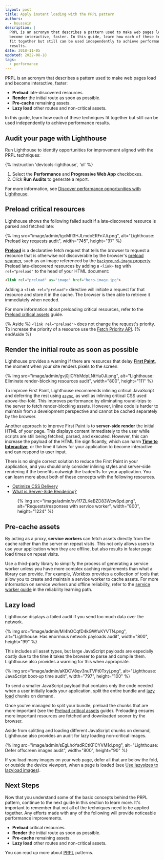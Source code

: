 ```yaml
---
layout: post
title: Apply instant loading with the PRPL pattern
authors:
  - houssein
description: |
  PRPL is an acronym that describes a pattern used to make web pages load and
  become interactive, faster. In this guide, learn how each of these techniques
  fit together but still can be used independently to achieve performance
  results.
date: 2018-11-05
updated: 2022-08-18
tags:
  - performance
---
```


PRPL is an acronym that describes a pattern used to make web pages load and
become interactive, faster:

+  **Preload** late-discovered resources.
+  **Render** the initial route as soon as possible.
+  **Pre-cache** remaining assets.
+  **Lazy load** other routes and non-critical assets.

In this guide, learn how each of these techniques fit together but still can be
used independently to achieve performance results.

## Audit your page with Lighthouse

Run Lighthouse to identify opportunities for improvement aligned with the PRPL
techniques:

{% Instruction 'devtools-lighthouse', 'ol' %}
1. Select the **Performance** and **Progressive Web App** checkboxes.
1. Click **Run Audits** to generate a report.

For more information, see [Discover performance opportunities with Lighthouse](/discover-performance-opportunities-with-lighthouse).

## Preload critical resources

Lighthouse shows the following failed audit if a late-discovered resource is parsed and
fetched late:

{% Img src="image/admin/tgcMfl3HJLmdoERFn7Ji.png", alt="Lighthouse: Preload key requests audit", width="745", height="97" %}

[**Preload**](https://developer.mozilla.org/docs/Web/HTML/Preloading_content)
is a declarative fetch request that tells the browser to request a resource that is otherwise not discoverable by the browser's [preload scanner](/preload-scanner/), such as an image referenced by the [`background-image` property](https://developer.mozilla.org/en-US/docs/Web/CSS/background-image). Preload late-discovered resources by adding a `<link>` tag with
`rel="preload"` to the head of your HTML document:

```html
<link rel="preload" as="image" href="hero-image.jpg">
```

Adding a `<link rel="preload">` directive will initiate a request for that resource and store it in the cache. The browser is then able to retrieve it immediately when needed.

For more information about preloading critical resources, refer to the
[Preload critical assets](/preload-critical-assets) guide.

{% Aside %}
`<link rel="preload">` does not change the request's priority. To increase the priority of a resource use the [Fetch Priority API](/fetch-priority/).
{% endAside %}

## Render the initial route as soon as possible

Lighthouse provides a warning if there are resources that delay [**First Paint**](/user-centric-performance-metrics/#important-metrics-to-measure),
the moment when your site renders pixels to the screen:

{% Img src="image/admin/gvj0jlCYbMdpLNtHu0Ji.png", alt="Lighthouse: Eliminate render-blocking resources audit", width="800", height="111" %}

To improve First Paint, Lighthouse recommends inlining critical JavaScript and
deferring the rest using
[`async`](/critical-rendering-path-adding-interactivity-with-javascript/),
as well as inlining critical CSS used above-the-fold. This improves performance
by eliminating round-trips to the server to fetch render-blocking assets.
However, inline code is harder to maintain from a development perspective and
cannot be cached separately by the browser.

Another approach to improve First Paint is to **server-side render** the initial
HTML of your page. This displays content immediately to the user while scripts
are still being fetched, parsed, and executed. However, this can increase the
payload of the HTML file significantly, which can harm [**Time to Interactive**](/tti/),
or the time it takes for your application to become interactive and can respond
to user input.

There is no single correct solution to reduce the First Paint in your
application, and you should only consider inlining styles and server-side
rendering if the benefits outweigh the tradeoffs for your application. You can
learn more about both of these concepts with the following resources.

+  [Optimize CSS Delivery](https://developers.google.com/speed/docs/insights/OptimizeCSSDelivery)
+  [What is Server-Side Rendering?](https://www.youtube.com/watch?v=GQzn7XRdzxY)

<figure data-float="right">
  {% Img src="image/admin/xv1f7ZLKeBZD83Wcw6pd.png", alt="Requests/responses with service worker", width="800", height="1224" %}
</figure>

## Pre-cache assets

By acting as a proxy, **service workers** can fetch assets directly from the cache
rather than the server on repeat visits. This not only allows users to use your
application when they are offline, but also results in faster page load times on
repeat visits.

Use a third-party library to simplify the process of generating a service worker
unless you have more complex caching requirements than what a library can
provide. For example,
[Workbox](/workbox) provides a
collection of tools that allow you to create and maintain a service worker to
cache assets. For more information on service workers and offline reliability,
refer to the [service worker guide](/service-workers-cache-storage) in the reliability learning path.

## Lazy load

Lighthouse displays a failed audit if you send too much data over the network.

{% Img src="image/admin/Ml4hOCqfD4kGWfuKYVTN.png", alt="Lighthouse: Has enormous network payloads audit", width="800", height="99" %}

This includes all asset types, but large JavaScript payloads are especially
costly due to the time it takes the browser to parse and compile them.
Lighthouse also provides a warning for this when appropriate.

{% Img src="image/admin/aKDCV8qv3nuTVFt0Txyj.png", alt="Lighthouse: JavaScript boot-up time audit", width="797", height="100" %}

To send a smaller JavaScript payload that contains only the code needed when a
user initially loads your application, split the entire bundle and [lazy load](/reduce-javascript-payloads-with-code-splitting) chunks on demand.

Once you've managed to split your bundle, preload the chunks that are more
important (see the [Preload critical assets](/preload-critical-assets) guide).
Preloading ensures more important resources are fetched and downloaded sooner
by the browser.

Aside from splitting and loading different JavaScript chunks on demand,
Lighthouse also provides an audit for lazy loading non-critical images.

{% Img src="image/admin/sEgLhoYadRCtKFCYVM1d.png", alt="Lighthouse: Defer offscreen images audit", width="800", height="90" %}

If you load many images on your web page, defer all that are below the fold, or
outside the device viewport, when a page is loaded (see [Use lazysizes to lazyload images](/use-lazysizes-to-lazyload-images)).

## Next Steps

Now that you understand some of the basic concepts behind the PRPL pattern,
continue to the next guide in this section to learn more.
It's important to remember that not all of the techniques need to be
applied together. Any efforts made with any of the following will provide
noticeable performance improvements.

+  **Preload** critical resources.
+  **Render** the initial route as soon as possible.
+  **Pre-cache** remaining assets.
+  **Lazy load** other routes and non-critical assets.

You can read up more about [PRPL](https://www.patterns.dev/posts/prpl/) patterns.
